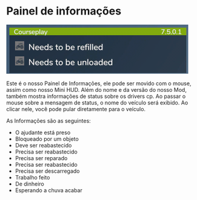 # Painel de informações

![Image](../assets/images/infopanel_0_0_480_130.png)


Este é o nosso Painel de Informações, ele pode ser movido com o mouse, assim como nosso Mini HUD.
Além do nome e da versão do nosso Mod, também mostra informações de status sobre os drivers cp.
Ao passar o mouse sobre a mensagem de status, o nome do veículo será exibido.
Ao clicar nele, você pode pular diretamente para o veículo.



As Informações são as seguintes:
- O ajudante está preso
- Bloqueado por um objeto
- Deve ser reabastecido
- Precisa ser reabastecido
- Precisa ser reparado
- Precisa ser reabastecido
- Precisa ser descarregado
- Trabalho feito
- De dinheiro
- Esperando a chuva acabar


